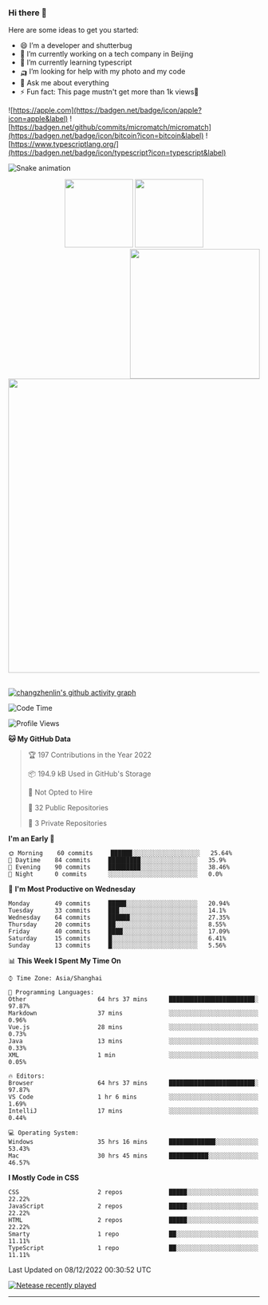 
### Hi there 👋


Here are some ideas to get you started:

- 😄 I’m a developer and shutterbug
- 🔭 I’m currently working on a tech company in Beijing
- 🌱 I’m currently learning typescript
- 🛺 I’m looking for help with my photo and my code
- 💬 Ask me about everything
- ⚡ Fun fact: This page mustn't get more than 1k views🤣

![https://apple.com](https://badgen.net/badge/icon/apple?icon=apple&label)
![https://badgen.net/github/commits/micromatch/micromatch](https://badgen.net/badge/icon/bitcoin?icon=bitcoin&label)
![https://www.typescriptlang.org/](https://badgen.net/badge/icon/typescript?icon=typescript&label)




![Snake animation](https://github.com/changzhenlin/changzhenlin/blob/output/github-contribution-grid-snake.svg)

<!-- GitHub数据统计 -->
<div align="center">
  <img height="137px" src="https://github-readme-stats.vercel.app/api?username=changzhenlin&hide_title=true&hide_border=true&show_icons=trueline_height=21&text_color=000&icon_color=000&theme=graywhite" />
  <img height="137px" src="https://github-readme-stats.vercel.app/api/top-langs/?username=changzhenlin&hide_title=true&hide_border=true&layout=compact&langs_count=6&text_color=000&icon_color=fff&theme=graywhite" />
</div>

<!-- 连续提交代码天数记录 -->
<div align="center">
  <img style="float:right" width="260" src="https://media.giphy.com/media/G90BPjJbzidJIbVs54/giphy.gif" />
  <img width="590" src="https://github-readme-streak-stats.herokuapp.com/?user=changzhenlin&hide_border=true" />
</div>
<br>

[![changzhenlin's github activity graph](https://activity-graph.herokuapp.com/graph?username=changzhenlin&theme=dracula)](https://github.com/changzhenlin)


<!--START_SECTION:waka-->
![Code Time](http://img.shields.io/badge/Code%20Time-2%2C329%20hrs%2014%20mins-blue)

![Profile Views](http://img.shields.io/badge/Profile%20Views-80-blue)

**🐱 My GitHub Data** 

> 🏆 197 Contributions in the Year 2022
 > 
> 📦 194.9 kB Used in GitHub's Storage 
 > 
> 🚫 Not Opted to Hire
 > 
> 📜 32 Public Repositories 
 > 
> 🔑 3 Private Repositories  
 > 
**I'm an Early 🐤** 

```text
🌞 Morning    60 commits     ██████░░░░░░░░░░░░░░░░░░░   25.64% 
🌆 Daytime    84 commits     █████████░░░░░░░░░░░░░░░░   35.9% 
🌃 Evening    90 commits     █████████░░░░░░░░░░░░░░░░   38.46% 
🌙 Night      0 commits      ░░░░░░░░░░░░░░░░░░░░░░░░░   0.0%

```
📅 **I'm Most Productive on Wednesday** 

```text
Monday       49 commits     █████░░░░░░░░░░░░░░░░░░░░   20.94% 
Tuesday      33 commits     ███░░░░░░░░░░░░░░░░░░░░░░   14.1% 
Wednesday    64 commits     ██████░░░░░░░░░░░░░░░░░░░   27.35% 
Thursday     20 commits     ██░░░░░░░░░░░░░░░░░░░░░░░   8.55% 
Friday       40 commits     ████░░░░░░░░░░░░░░░░░░░░░   17.09% 
Saturday     15 commits     █░░░░░░░░░░░░░░░░░░░░░░░░   6.41% 
Sunday       13 commits     █░░░░░░░░░░░░░░░░░░░░░░░░   5.56%

```


📊 **This Week I Spent My Time On** 

```text
⌚︎ Time Zone: Asia/Shanghai

💬 Programming Languages: 
Other                    64 hrs 37 mins      ████████████████████████░   97.87% 
Markdown                 37 mins             ░░░░░░░░░░░░░░░░░░░░░░░░░   0.96% 
Vue.js                   28 mins             ░░░░░░░░░░░░░░░░░░░░░░░░░   0.73% 
Java                     13 mins             ░░░░░░░░░░░░░░░░░░░░░░░░░   0.33% 
XML                      1 min               ░░░░░░░░░░░░░░░░░░░░░░░░░   0.05%

🔥 Editors: 
Browser                  64 hrs 37 mins      ████████████████████████░   97.87% 
VS Code                  1 hr 6 mins         ░░░░░░░░░░░░░░░░░░░░░░░░░   1.69% 
IntelliJ                 17 mins             ░░░░░░░░░░░░░░░░░░░░░░░░░   0.44%

💻 Operating System: 
Windows                  35 hrs 16 mins      █████████████░░░░░░░░░░░░   53.43% 
Mac                      30 hrs 45 mins      ███████████░░░░░░░░░░░░░░   46.57%

```

**I Mostly Code in CSS** 

```text
CSS                      2 repos             █████░░░░░░░░░░░░░░░░░░░░   22.22% 
JavaScript               2 repos             █████░░░░░░░░░░░░░░░░░░░░   22.22% 
HTML                     2 repos             █████░░░░░░░░░░░░░░░░░░░░   22.22% 
Smarty                   1 repo              ██░░░░░░░░░░░░░░░░░░░░░░░   11.11% 
TypeScript               1 repo              ██░░░░░░░░░░░░░░░░░░░░░░░   11.11%

```



 Last Updated on 08/12/2022 00:30:52 UTC
<!--END_SECTION:waka-->

[![Netease recently played](https://netease-recent-profile.vercel.app/?id=437226058&width=850)](https://netease-recent-profile.vercel.app/?id=437226058&width=850)

---

